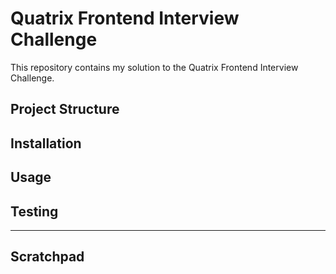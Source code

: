 # Quatrix Frontend Interview Challenge

This repository contains my solution to the Quatrix Frontend Interview Challenge.

## Project Structure

## Installation

## Usage

## Testing


---

## Scratchpad